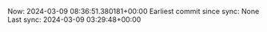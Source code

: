 Now: 2024-03-09 08:36:51.380181+00:00 Earliest commit since sync: None Last sync: 2024-03-09 03:29:48+00:00
